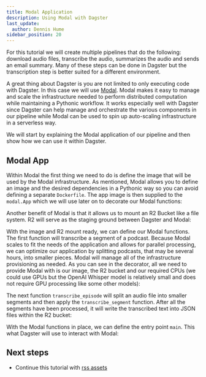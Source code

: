 ```yaml
---
title: Modal Application
description: Using Modal with Dagster
last_update:
  author: Dennis Hume
sidebar_position: 20
---
```


For this tutorial we will create multiple pipelines that do the following: download audio files, transcribe the audio, summarizes the audio and sends an email summary. Many of these steps can be done in Dagster but the transcription step is better suited for a different environment.

A great thing about Dagster is you are not limited to only executing code with Dagster. In this case we will use [Modal](https://modal.com/). Modal makes it easy to manage and scale the infrastructure needed to perform distributed computation while maintaining a Pythonic workflow. It works especially well with Dagster since Dagster can help manage and orchestrate the various components in our pipeline while Modal can be used to spin up auto-scaling infrastructure in a serverless way.

We will start by explaining the Modal application of our pipeline and then show how we can use it within Dagster.

## Modal App

Within Modal the first thing we need to do is define the image that will be used by the Modal infrastructure. As mentioned, Modal allows you to define an image and the desired dependencies in a Pythonic way so you can avoid defining a separate `Dockerfile`. The app image is then supplied to the `modal.App` which we will use later on to decorate our Modal functions:

<CodeExample path="project_dagster_modal_pipes/modal_project/transcribe.py" language="python" lineStart="56" lineEnd="79"/>

Another benefit of Modal is that it allows us to mount an R2 Bucket like a file system. R2 will serve as the staging ground between Dagster and Modal:

<CodeExample path="project_dagster_modal_pipes/modal_project/transcribe.py" language="python" lineStart="80" lineEnd="91"/>

With the image and R2 mount ready, we can define our Modal functions. The first function will transcribe a segment of a podcast. Because Modal scales to fit the needs of the application and allows for parallel processing, we can optimize our application by splitting podcasts, that may be several hours, into smaller pieces. Modal will manage all of the infrastructure provisioning as needed. As you can see in the decorator, all we need to provide Modal with is our image, the R2 bucket and our required CPUs (we could use GPUs but the OpenAI Whisper model is relatively small and does not require GPU processing like some other models):

<CodeExample path="project_dagster_modal_pipes/modal_project/transcribe.py" language="python" lineStart="147" lineEnd="193"/>

The next function `transcribe_episode` will split an audio file into smaller segments and then apply the `transcribe_segment` function. After all the segments have been processed, it will write the transcribed text into JSON files within the R2 bucket:

<CodeExample path="project_dagster_modal_pipes/modal_project/transcribe.py" language="python" lineStart="215" lineEnd="234"/>

With the Modal functions in place, we can define the entry point `main`. This what Dagster will use to interact with Modal:

<CodeExample path="project_dagster_modal_pipes/modal_project/transcribe.py" language="python" lineStart="236" lineEnd="261"/>

## Next steps

- Continue this tutorial with [rss assets](rss-assets)
